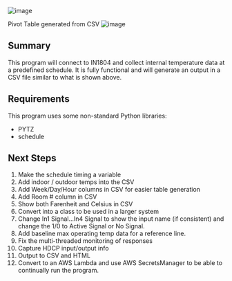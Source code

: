 ![image](https://github.com/user-attachments/assets/389f06e8-ed29-4cb8-9a74-ebdbf8a08bf9)

Pivot Table generated from CSV
![image](https://github.com/user-attachments/assets/c5aaa368-33af-44ae-b0eb-917a15593364)



##  Summary
This program will connect to IN1804 and collect internal temperature data at a predefined schedule.  It is fully functional and will generate an output in a CSV file similar to what is shown above.


## Requirements
This program uses some non-standard Python libraries:
- PYTZ
- schedule


## Next Steps
1. Make the schedule timing a variable
2. Add indoor / outdoor temps into the CSV
3. Add Week/Day/Hour columns in CSV for easier table generation
4. Add Room # column in CSV
5. Show both Farenheit and Celsius in CSV
6. Convert into a class to be used in a larger system
7. Change In1 Signal...In4 Signal to show the input name (if consistent) and change the 1/0 to Active Signal or No Signal.
8. Add baseline max operating temp data for a reference line.
9. Fix the multi-threaded monitoring of responses
10. Capture HDCP input/output info
11. Output to CSV and HTML
12. Convert to an AWS Lambda and use AWS SecretsManager to be able to continually run the program.
